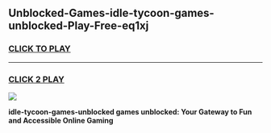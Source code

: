 
## Unblocked-Games-idle-tycoon-games-unblocked-Play-Free-eq1xj
<h3>
<a href="https://premium76.site?title=idle-tycoon-games-unblocked&ref=23A">CLICK TO PLAY</a></h3>
<hr>

<h3>
<a href="https://premium76.site?title=idle-tycoon-games-unblocked&ref=23A">CLICK 2 PLAY</a>
  
</h3>

<a href="https://premium76.site?title=idle-tycoon-games-unblocked&ref=23A"><img src="https://clearcache.store/games.png"></a>


**idle-tycoon-games-unblocked games unblocked: Your Gateway to Fun and Accessible Online Gaming**
